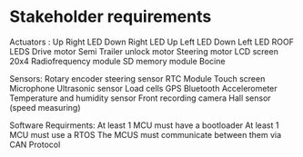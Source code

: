 # Stakeholder requirements

Actuators : 
Up Right LED
Down Right LED
Up Left LED
Down Left LED
ROOF LEDS
Drive motor 
Semi Trailer unlock motor
Steering motor
LCD screen 20x4
Radiofrequency module
SD memory module
Bocine

Sensors: 
Rotary encoder steering sensor 
RTC Module
Touch screen
Microphone
Ultrasonic sensor
Load cells
GPS
Bluetooth
Accelerometer
Temperature and humidity sensor
Front recording camera
Hall sensor (speed measuring)

Software Requirments:
At least 1 MCU must have a bootloader
At least 1 MCU must use a RTOS
The MCUS must communicate between them via CAN Protocol

